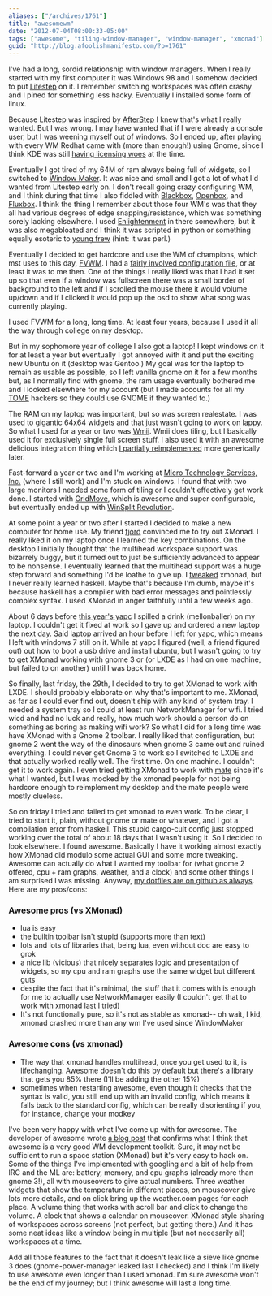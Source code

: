 ```yaml
---
aliases: ["/archives/1761"]
title: "awesomewm"
date: "2012-07-04T08:00:33-05:00"
tags: ["awesome", "tiling-window-manager", "window-manager", "xmonad"]
guid: "http://blog.afoolishmanifesto.com/?p=1761"
---
```

I've had a long, sordid relationship with window managers. When I really started with my first computer it was Windows 98 and I somehow decided to put [Litestep](http://en.wikipedia.org/wiki/Litestep) on it. I remember switching workspaces was often crashy and I pined for something less hacky. Eventually I installed some form of linux.

Because Litestep was inspired by [AfterStep](http://en.wikipedia.org/wiki/AfterStep) I knew that's what I really wanted. But I was wrong. I may have wanted that if I were already a console user, but I was weening myself out of windows. So I ended up, after playing with every WM Redhat came with (more than enough!) using Gnome, since I think KDE was still [having licensing woes](http://en.wikipedia.org/wiki/Kde#Licensing) at the time.

Eventually I got tired of my 64M of ram always being full of widgets, so I switched to [Window Maker](http://en.wikipedia.org/wiki/Window_maker). It was nice and small and I got a lot of what I'd wanted from Litestep early on. I don't recall going crazy configuring WM, and I think during that time I also fiddled with [Blackbox](http://en.wikipedia.org/wiki/Blackbox), [Openbox](http://en.wikipedia.org/wiki/Openbox), and [Fluxbox](http://en.wikipedia.org/wiki/Fluxbox). I think the thing I remember about those four WM's was that they all had various degrees of edge snapping/resistance, which was something sorely lacking elsewhere. I used [Enlightenment](http://en.wikipedia.org/wiki/Enlightenment_%28window_manager%29) in there somewhere, but it was also megabloated and I think it was scripted in python or something equally esoteric to [young frew](http://frew.livejournal.com/) (hint: it was perl.)

Eventually I decided to get hardcore and use the WM of champions, which mst uses to this day, [FVWM](http://en.wikipedia.org/wiki/Fvwm). I had a [fairly involved configuration file](https://github.com/frioux/dotfiles/blob/45cb7e0a3c9df7596bace3300542418ab93f58ed/.fvwm/.fvwm2rc), or at least it was to me then. One of the things I really liked was that I had it set up so that even if a window was fullscreen there was a small border of background to the left and if I scrolled the mouse there it would volume up/down and if I clicked it would pop up the osd to show what song was currently playing.

I used FVWM for a long, long time. At least four years, because I used it all the way through college on my desktop.

But in my sophomore year of college I also got a laptop! I kept windows on it for at least a year but eventually I got annoyed with it and put the exciting new Ubuntu on it (desktop was Gentoo.) My goal was for the laptop to remain as usable as possible, so I left vanilla gnome on it for a few months but, as I normally find with gnome, the ram usage eventually bothered me and I looked elsewhere for my account (but I made accounts for all my [TOME](http://code.google.com/p/ptome/source/browse/?r=546) hackers so they could use GNOME if they wanted to.)

The RAM on my laptop was important, but so was screen realestate. I was used to gigantic 64x64 widgets and that just wasn't going to work on lappy. So what I used for a year or two was [Wmii](http://en.wikipedia.org/wiki/Wmii). Wmii does tiling, but I basically used it for exclusively single full screen stuff. I also used it with an awesome delicious integration thing which [I partially reimplemented](http://rubyforge.org/projects/delish/) more generically later.

Fast-forward a year or two and I'm working at [Micro Technology Services, Inc.](http://mitsi.com/) (where I still work) and I'm stuck on windows. I found that with two large monitors I needed some form of tiling or I couldn't effectively get work done. I started with [GridMove](http://jgpaiva.dcmembers.com/gridmove.html), which is awesome and super configurable, but eventually ended up with [WinSplit Revolution](http://www.winsplit-revolution.com/).

At some point a year or two after I started I decided to make a new computer for home use. My friend [fjord](https://plus.google.com/u/0/105088029783860927078/posts) convinced me to try out XMonad. I really liked it on my laptop once I learned the key combinations. On the desktop I initially thought that the multihead workspace support was bizarrely buggy, but it turned out to just be sufficiently advanced to appear to be nonsense. I eventually learned that the multihead support was a huge step forward and something I'd be loathe to give up. I [tweaked](https://github.com/frioux/dotfiles/commits/f5b69af69333ff9ea7ba0577ec7f5f34714bafff/xmonad/xmonad.hs) xmonad, but I never really learned haskell. Maybe that's because I'm dumb, maybe it's because haskell has a compiler with bad error messages and pointlessly complex syntax. I used XMonad in anger faithfully until a few weeks ago.

About 6 days before [this year's yapc](http://act.yapcna.org/2012/schedule) I spilled a drink (mellonballer) on my laptop. I couldn't get it fixed at work so I gave up and ordered a new laptop the next day. Said laptop arrived an hour before I left for yapc, which means I left with windows 7 still on it. While at yapc I figured (well, a friend figured out) out how to boot a usb drive and install ubuntu, but I wasn't going to try to get XMonad working with gnome 3 or (or LXDE as I had on one machine, but failed to on another) until I was back home.

So finally, last friday, the 29th, I decided to try to get XMonad to work with LXDE. I should probably elaborate on why that's important to me. XMonad, as far as I could ever find out, doesn't ship with any kind of system tray. I needed a system tray so I could at least run NetworkManager for wifi. I tried wicd and had no luck and really, how much work should a person do on something as boring as making wifi work? So what I did for a long time was have XMonad with a Gnome 2 toolbar. I really liked that configuration, but gnome 2 went the way of the dinosaurs when gnome 3 came out and ruined everything. I could never get Gnome 3 to work so I switched to LXDE and that actually worked really well. The first time. On one machine. I couldn't get it to work again. I even tried getting XMonad to work with [mate](http://mate-desktop.org/) since it's what I wanted, but I was mocked by the xmonad people for not being hardcore enough to reimplement my desktop and the mate people were mostly clueless.

So on friday I tried and failed to get xmonad to even work. To be clear, I tried to start it, plain, without gnome or mate or whatever, and I got a compilation error from haskell. This stupid cargo-cult config just stopped working over the total of about 18 days that I wasn't using it. So I decided to look elsewhere. I found awesome. Basically I have it working almost exactly how XMonad did modulo some actual GUI and some more tweaking. Awesome can actually do what I wanted my toolbar for (what gnome 2 offered, cpu + ram graphs, weather, and a clock) and some other things I am surprised I was missing. Anyway, [my dotfiles are on github as always](https://github.com/frioux/dotfiles/tree/5f34105f8cf2144bfb9bb9c3aede72459d317064/awesome). Here are my pros/cons:

### Awesome pros (vs XMonad)

- lua is easy
- the builtin toolbar isn't stupid (supports more than text)
- lots and lots of libraries that, being lua, even without doc are easy to grok
- a nice lib (vicious) that nicely separates logic and presentation of widgets, so my cpu and ram graphs use the same widget but different guts
- despite the fact that it's minimal, the stuff that it comes with is enough for me to actually use NetworkManager easily (I couldn't get that to work with xmonad last I tried)
- It's not functionally pure, so it's not as stable as xmonad-- oh wait, I kid, xmonad crashed more than any wm I've used since WindowMaker

### Awesome cons (vs xmonad)

- The way that xmonad handles multihead, once you get used to it, is lifechanging. Awesome doesn't do this by default but there's a library that gets you 85% there (I'll be adding the other 15%)
- sometimes when restarting awesome, even though it checks that the syntax is valid, you still end up with an invalid config, which means it falls back to the standard config, which can be really disorienting if you, for instance, change your modkey

I've been very happy with what I've come up with for awesome. The developer of awesome wrote [a blog post](http://julien.danjou.info/blog/2009/taking-the-other-direction) that confirms what I think that awesome is a very good WM development toolkit. Sure, it may not be sufficient to run a space station (XMonad) but it's very easy to hack on. Some of the things I've implemented with googling and a bit of help from IRC and the ML are: battery, memory, and cpu graphs (already more than gnome 3!), all with mouseovers to give actual numbers. Three weather widgets that show the temperature in different places, on mouseover give lots more details, and on click bring up the weather.com pages for each place. A volume thing that works with scroll bar and click to change the volume. A clock that shows a calendar on mouseover. XMonad style sharing of workspaces across screens (not perfect, but getting there.) And it has some neat ideas like a window being in multiple (but not necesarily all) workspaces at a time.

Add all those features to the fact that it doesn't leak like a sieve like gnome 3 does (gnome-power-manager leaked last I checked) and I think I'm likely to use awesome even longer than I used xmonad. I'm sure awesome won't be the end of my journey; but I think awesome will last a long time.
